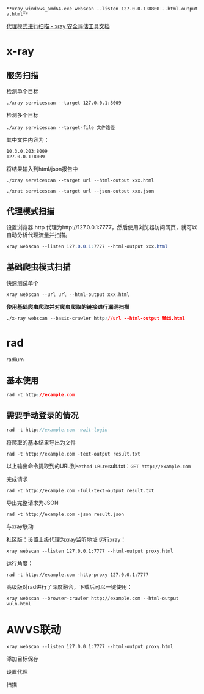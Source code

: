 `**xray_windows_amd64.exe webscan --listen 127.0.0.1:8800 --html-output v.html**`

[代理模式进行扫描 - xray 安全评估工具文档](https://docs.xray.cool/#/tutorial/webscan_proxy)

# x-ray

## 服务扫描

检测单个目标

```
./xray servicescan --target 127.0.0.1:8009
```

 检测多个目标

```
./xray servicescan --target-file 文件路径
```

其中文件内容为：

```
10.3.0.203:8009
127.0.0.1:8009
```



将结果输入到html/json报告中

```
./xray servicescan --target url --html-output xxx.html
```

```
./xrat servicescan --target url --json-output xxx.json
```

## 代理模式扫描

设置浏览器 http 代理为http://127.0.0.1:7777，然后使用浏览器访问网页，就可以自动分析代理流量并扫描。

```css
xray webscan --listen 127.0.0.1:7777 --html-output xxx.html
```



## 基础爬虫模式扫描

快速测试单个

```
xray webscan --url url --html-output xxx.html
```

 **使用基础爬虫爬取并对爬虫爬取的链接进行漏洞扫描**

```css
./x-ray webscan --basic-crawler http://url --html-output 输出.html
```



# rad 

radium



## 基本使用

```css
rad -t http://example.com
```

## 需要手动登录的情况

```cs
rad -t http://example.com -wait-login
```

将爬取的基本结果导出为文件

```
rad -t http://example.com -text-output result.txt
```

以上输出命令提取到的URL到`Method URL`result.txt：`GET http://example.com`

完成请求

```
rad -t http://example.com -full-text-output result.txt
```

导出完整请求为JSON

```
rad -t http://example.com -json result.json
```

与xray联动

社区版：设置上级代理为xray监听地址 运行xray：

```
xray webscan --listen 127.0.0.1:7777 --html-output proxy.html
```

运行角度：

```
rad -t http://example.com -http-proxy 127.0.0.1:7777
```

高级版对rad进行了深度融合，下载后可以一键使用：

```
xray webscan --browser-crawler http://example.com --html-output vuln.html
```





# AWVS联动

```
xray webscan --listen 127.0.0.1:7777 --html-output proxy.html
```

添加目标保存

设置代理

扫描
